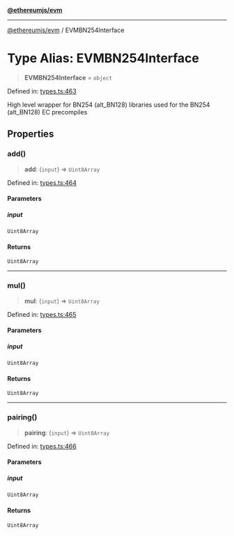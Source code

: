 [**@ethereumjs/evm**](../README.md)

***

[@ethereumjs/evm](../README.md) / EVMBN254Interface

# Type Alias: EVMBN254Interface

> **EVMBN254Interface** = `object`

Defined in: [types.ts:463](https://github.com/ethereumjs/ethereumjs-monorepo/blob/master/packages/evm/src/types.ts#L463)

High level wrapper for BN254 (alt_BN128) libraries
used for the BN254 (alt_BN128) EC precompiles

## Properties

### add()

> **add**: (`input`) => `Uint8Array`

Defined in: [types.ts:464](https://github.com/ethereumjs/ethereumjs-monorepo/blob/master/packages/evm/src/types.ts#L464)

#### Parameters

##### input

`Uint8Array`

#### Returns

`Uint8Array`

***

### mul()

> **mul**: (`input`) => `Uint8Array`

Defined in: [types.ts:465](https://github.com/ethereumjs/ethereumjs-monorepo/blob/master/packages/evm/src/types.ts#L465)

#### Parameters

##### input

`Uint8Array`

#### Returns

`Uint8Array`

***

### pairing()

> **pairing**: (`input`) => `Uint8Array`

Defined in: [types.ts:466](https://github.com/ethereumjs/ethereumjs-monorepo/blob/master/packages/evm/src/types.ts#L466)

#### Parameters

##### input

`Uint8Array`

#### Returns

`Uint8Array`
